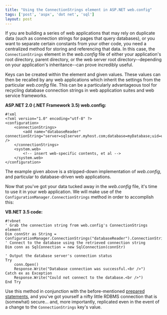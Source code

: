 ```yaml
---
title: "Using the ConnectionStrings element in ASP.NET web.config"
tags: ['post', 'aspx', 'dot net', 'sql']
layout: post
---
```


If you are building a series of web applications that
may rely on duplicate data (such as connection strings for pages that
query databases), or you want to separate certain constants from your
other code, you need a centralized method for storing and referencing
that data. In this case, the `ConnectionStrings` element in the
*web.config* file of either your
application's root directory, parent directory, or the web server root
directory--depending on your application's inheritance--can prove
incredibly useful.<!--more-->

Keys can be created within the element and given values. These values
can then be recalled by any web applications which inherit the settings
from the particular *web.config*
file. This can be a particularly advantageous tool for recycling
database connection strings in web application suites and web service
frameworks.

**ASP.NET 2.0 (.NET Framework 3.5) web.config:**

    #!xml
    <?xml version="1.0" encoding="utf-8" ?>  
    <configuration>  
        <connectionStrings>  
            <add name="databaseReader" connectionString="server=sqlserver.myhost.com;database=myDatabase;uid=username;pwd=password;" />  
        </connectionStrings>  
        <system.web>  
            <!-- insert web-specific contents, et al -->  
        </system.web>  
    </configuration>

The example given above is a stripped-down implementation of *web.config*, and particular to
database-driven web applications.

Now that you've got your data tucked away in the *web.config* file, it's time to use it
in your web application. We will make use of the `ConfigurationManager.ConnectionStrings`
method in order to accomplish this:

**VB.NET 3.5 code:**

    #!vbnet
    ' Grab the connection string from web.config's ConnectionStrings element  
    Dim connStr as String = ConfigurationManager.ConnectionStrings("databaseReader").ConnectionString  
    ' Connect to the database using the retrieved connection string  
    Dim conn as SqlConnection = new SqlConnection(connStr)

    ' Output the database server's connection status  
    Try  
        conn.Open()  
        Response.Write("Database connection was successful.<br />")  
    Catch ex as Exception  
        Response.Write("Could not connect to the database.<br />")  
    End Try

Use this method in conjunction with the before-mentioned [prepared
statements](http://roadha.us/2008/07/prepared-sql-statements-in-vb-net/),
and you've got yourself a nifty little RDBMS connection that is
(somewhat) secure... and, more importantly, replicated even in the event
of a change to the `ConnectionStrings` key's value.
